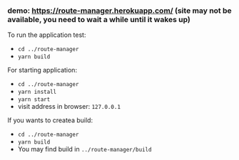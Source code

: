 ### demo: https://route-manager.herokuapp.com/ (site may not be available, you need to wait a while until it wakes up)

To run the application test:
- `cd ../route-manager`
- `yarn build`


For starting application:
- `cd ../route-manager`
- `yarn install`
- `yarn start`
- visit address in browser: `127.0.0.1`

If you wants to createa build:
- `cd ../route-manager`
- `yarn build`
- You may find build in `../route-manager/build`

